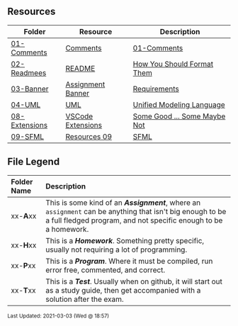 ## Resources
| Folder | Resource | Description|
 | ------------|------------|------------|
 | [01-Comments](https://github.com/rugbyprof/2143-Object-Oriented-Programming/tree/master/Resources/01-Comments) | [ Comments](https://github.com/rugbyprof/2143-Object-Oriented-Programming/tree/master/Resources/01-Comments) | [01-Comments](https://github.com/rugbyprof/2143-Object-Oriented-Programming/tree/master/Resources/01-Comments) | [ Example Program Comment Block](https://github.com/rugbyprof/2143-Object-Oriented-Programming/tree/master/Resources/01-Comments) | [01-Comments](https://github.com/rugbyprof/2143-Object-Oriented-Programming/tree/master/Resources/01-Comments) | [ Acceptable](https://github.com/rugbyprof/2143-Object-Oriented-Programming/tree/master/Resources/01-Comments) | [01-Comments](https://github.com/rugbyprof/2143-Object-Oriented-Programming/tree/master/Resources/01-Comments) | [ OR](https://github.com/rugbyprof/2143-Object-Oriented-Programming/tree/master/Resources/01-Comments) | [01-Comments](https://github.com/rugbyprof/2143-Object-Oriented-Programming/tree/master/Resources/01-Comments) | [ Program Comment Template:](https://github.com/rugbyprof/2143-Object-Oriented-Programming/tree/master/Resources/01-Comments) | [01-Comments](https://github.com/rugbyprof/2143-Object-Oriented-Programming/tree/master/Resources/01-Comments) | [ Program Comment Example:](https://github.com/rugbyprof/2143-Object-Oriented-Programming/tree/master/Resources/01-Comments) | [01-Comments](https://github.com/rugbyprof/2143-Object-Oriented-Programming/tree/master/Resources/01-Comments) | [ Class Comment](https://github.com/rugbyprof/2143-Object-Oriented-Programming/tree/master/Resources/01-Comments) | [01-Comments](https://github.com/rugbyprof/2143-Object-Oriented-Programming/tree/master/Resources/01-Comments) | [ Class Comment Template:](https://github.com/rugbyprof/2143-Object-Oriented-Programming/tree/master/Resources/01-Comments) | [01-Comments](https://github.com/rugbyprof/2143-Object-Oriented-Programming/tree/master/Resources/01-Comments) | [ Class Comment Example:](https://github.com/rugbyprof/2143-Object-Oriented-Programming/tree/master/Resources/01-Comments) | [01-Comments](https://github.com/rugbyprof/2143-Object-Oriented-Programming/tree/master/Resources/01-Comments) | [ Function Comment](https://github.com/rugbyprof/2143-Object-Oriented-Programming/tree/master/Resources/01-Comments) | [01-Comments](https://github.com/rugbyprof/2143-Object-Oriented-Programming/tree/master/Resources/01-Comments) | [ Function Comment Example:](https://github.com/rugbyprof/2143-Object-Oriented-Programming/tree/master/Resources/01-Comments) | [01-Comments](https://github.com/rugbyprof/2143-Object-Oriented-Programming/tree/master/Resources/01-Comments) | [ Comments in General](https://github.com/rugbyprof/2143-Object-Oriented-Programming/tree/master/Resources/01-Comments) | [01-Comments](https://github.com/rugbyprof/2143-Object-Oriented-Programming/tree/master/Resources/01-Comments) | [ Style of Comments](https://github.com/rugbyprof/2143-Object-Oriented-Programming/tree/master/Resources/01-Comments) | [N/A](https://github.com/rugbyprof/2143-Object-Oriented-Programming/tree/master/Resources/01-Comments) |
 | [02-Readmees](https://github.com/rugbyprof/2143-Object-Oriented-Programming/tree/master/Resources/02-Readmees) | [ README ](https://github.com/rugbyprof/2143-Object-Oriented-Programming/tree/master/Resources/02-Readmees) | [ How You Should Format Them](https://github.com/rugbyprof/2143-Object-Oriented-Programming/tree/master/Resources/02-Readmees) | [02-Readmees](https://github.com/rugbyprof/2143-Object-Oriented-Programming/tree/master/Resources/02-Readmees) | [ README's For Assignments](https://github.com/rugbyprof/2143-Object-Oriented-Programming/tree/master/Resources/02-Readmees) | [02-Readmees](https://github.com/rugbyprof/2143-Object-Oriented-Programming/tree/master/Resources/02-Readmees) | [ Common Errors](https://github.com/rugbyprof/2143-Object-Oriented-Programming/tree/master/Resources/02-Readmees) | [02-Readmees](https://github.com/rugbyprof/2143-Object-Oriented-Programming/tree/master/Resources/02-Readmees) | [ Example Assignment README](https://github.com/rugbyprof/2143-Object-Oriented-Programming/tree/master/Resources/02-Readmees) | [02-Readmees](https://github.com/rugbyprof/2143-Object-Oriented-Programming/tree/master/Resources/02-Readmees) | [ P02 ](https://github.com/rugbyprof/2143-Object-Oriented-Programming/tree/master/Resources/02-Readmees) | [ Bouncy Balls](https://github.com/rugbyprof/2143-Object-Oriented-Programming/tree/master/Resources/02-Readmees) | [02-Readmees](https://github.com/rugbyprof/2143-Object-Oriented-Programming/tree/master/Resources/02-Readmees) | [ Sally Smith](https://github.com/rugbyprof/2143-Object-Oriented-Programming/tree/master/Resources/02-Readmees) | [02-Readmees](https://github.com/rugbyprof/2143-Object-Oriented-Programming/tree/master/Resources/02-Readmees) | [ Description:](https://github.com/rugbyprof/2143-Object-Oriented-Programming/tree/master/Resources/02-Readmees) | [02-Readmees](https://github.com/rugbyprof/2143-Object-Oriented-Programming/tree/master/Resources/02-Readmees) | [ Files](https://github.com/rugbyprof/2143-Object-Oriented-Programming/tree/master/Resources/02-Readmees) | [02-Readmees](https://github.com/rugbyprof/2143-Object-Oriented-Programming/tree/master/Resources/02-Readmees) | [|      | File            | Description                                        |](https://github.com/rugbyprof/2143-Object-Oriented-Programming/tree/master/Resources/02-Readmees) | [02-Readmees](https://github.com/rugbyprof/2143-Object-Oriented-Programming/tree/master/Resources/02-Readmees) | [ Instructions](https://github.com/rugbyprof/2143-Object-Oriented-Programming/tree/master/Resources/02-Readmees) | [N/A](https://github.com/rugbyprof/2143-Object-Oriented-Programming/tree/master/Resources/02-Readmees) |
 | [03-Banner](https://github.com/rugbyprof/2143-Object-Oriented-Programming/tree/master/Resources/03-Banner) | [ Assignment Banner ](https://github.com/rugbyprof/2143-Object-Oriented-Programming/tree/master/Resources/03-Banner) | [ Requirements](https://github.com/rugbyprof/2143-Object-Oriented-Programming/tree/master/Resources/03-Banner) | [03-Banner](https://github.com/rugbyprof/2143-Object-Oriented-Programming/tree/master/Resources/03-Banner) | [ Overview](https://github.com/rugbyprof/2143-Object-Oriented-Programming/tree/master/Resources/03-Banner) | [03-Banner](https://github.com/rugbyprof/2143-Object-Oriented-Programming/tree/master/Resources/03-Banner) | [ VSCode Plugin](https://github.com/rugbyprof/2143-Object-Oriented-Programming/tree/master/Resources/03-Banner) | [N/A](https://github.com/rugbyprof/2143-Object-Oriented-Programming/tree/master/Resources/03-Banner) |
 | [04-UML](https://github.com/rugbyprof/2143-Object-Oriented-Programming/tree/master/Resources/04-UML) | [ UML ](https://github.com/rugbyprof/2143-Object-Oriented-Programming/tree/master/Resources/04-UML) | [ Unified Modeling Language](https://github.com/rugbyprof/2143-Object-Oriented-Programming/tree/master/Resources/04-UML) | [04-UML](https://github.com/rugbyprof/2143-Object-Oriented-Programming/tree/master/Resources/04-UML) | [ What are UML Diagrams?](https://github.com/rugbyprof/2143-Object-Oriented-Programming/tree/master/Resources/04-UML) | [04-UML](https://github.com/rugbyprof/2143-Object-Oriented-Programming/tree/master/Resources/04-UML) | [ Characteristics of UML](https://github.com/rugbyprof/2143-Object-Oriented-Programming/tree/master/Resources/04-UML) | [04-UML](https://github.com/rugbyprof/2143-Object-Oriented-Programming/tree/master/Resources/04-UML) | [ Building Blocks](https://github.com/rugbyprof/2143-Object-Oriented-Programming/tree/master/Resources/04-UML) | [04-UML](https://github.com/rugbyprof/2143-Object-Oriented-Programming/tree/master/Resources/04-UML) | [ What is UML Diagram?](https://github.com/rugbyprof/2143-Object-Oriented-Programming/tree/master/Resources/04-UML) | [04-UML](https://github.com/rugbyprof/2143-Object-Oriented-Programming/tree/master/Resources/04-UML) | [ Structural diagrams](https://github.com/rugbyprof/2143-Object-Oriented-Programming/tree/master/Resources/04-UML) | [04-UML](https://github.com/rugbyprof/2143-Object-Oriented-Programming/tree/master/Resources/04-UML) | [ Behavioral diagrams](https://github.com/rugbyprof/2143-Object-Oriented-Programming/tree/master/Resources/04-UML) | [04-UML](https://github.com/rugbyprof/2143-Object-Oriented-Programming/tree/master/Resources/04-UML) | [ Interaction diagrams](https://github.com/rugbyprof/2143-Object-Oriented-Programming/tree/master/Resources/04-UML) | [04-UML](https://github.com/rugbyprof/2143-Object-Oriented-Programming/tree/master/Resources/04-UML) | [ UML Building Blocks](https://github.com/rugbyprof/2143-Object-Oriented-Programming/tree/master/Resources/04-UML) | [04-UML](https://github.com/rugbyprof/2143-Object-Oriented-Programming/tree/master/Resources/04-UML) | [ Things](https://github.com/rugbyprof/2143-Object-Oriented-Programming/tree/master/Resources/04-UML) | [04-UML](https://github.com/rugbyprof/2143-Object-Oriented-Programming/tree/master/Resources/04-UML) | [ Structural things](https://github.com/rugbyprof/2143-Object-Oriented-Programming/tree/master/Resources/04-UML) | [04-UML](https://github.com/rugbyprof/2143-Object-Oriented-Programming/tree/master/Resources/04-UML) | [ Class:](https://github.com/rugbyprof/2143-Object-Oriented-Programming/tree/master/Resources/04-UML) | [04-UML](https://github.com/rugbyprof/2143-Object-Oriented-Programming/tree/master/Resources/04-UML) | [ Object:](https://github.com/rugbyprof/2143-Object-Oriented-Programming/tree/master/Resources/04-UML) | [04-UML](https://github.com/rugbyprof/2143-Object-Oriented-Programming/tree/master/Resources/04-UML) | [ Interface:](https://github.com/rugbyprof/2143-Object-Oriented-Programming/tree/master/Resources/04-UML) | [04-UML](https://github.com/rugbyprof/2143-Object-Oriented-Programming/tree/master/Resources/04-UML) | [ Collaboration:](https://github.com/rugbyprof/2143-Object-Oriented-Programming/tree/master/Resources/04-UML) | [04-UML](https://github.com/rugbyprof/2143-Object-Oriented-Programming/tree/master/Resources/04-UML) | [ Use](https://github.com/rugbyprof/2143-Object-Oriented-Programming/tree/master/Resources/04-UML) | [case:](https://github.com/rugbyprof/2143-Object-Oriented-Programming/tree/master/Resources/04-UML) | [04-UML](https://github.com/rugbyprof/2143-Object-Oriented-Programming/tree/master/Resources/04-UML) | [ Actor:](https://github.com/rugbyprof/2143-Object-Oriented-Programming/tree/master/Resources/04-UML) | [04-UML](https://github.com/rugbyprof/2143-Object-Oriented-Programming/tree/master/Resources/04-UML) | [ Component:](https://github.com/rugbyprof/2143-Object-Oriented-Programming/tree/master/Resources/04-UML) | [04-UML](https://github.com/rugbyprof/2143-Object-Oriented-Programming/tree/master/Resources/04-UML) | [ Node:](https://github.com/rugbyprof/2143-Object-Oriented-Programming/tree/master/Resources/04-UML) | [04-UML](https://github.com/rugbyprof/2143-Object-Oriented-Programming/tree/master/Resources/04-UML) | [ Deployment diagram:](https://github.com/rugbyprof/2143-Object-Oriented-Programming/tree/master/Resources/04-UML) | [04-UML](https://github.com/rugbyprof/2143-Object-Oriented-Programming/tree/master/Resources/04-UML) | [ Behavioral things](https://github.com/rugbyprof/2143-Object-Oriented-Programming/tree/master/Resources/04-UML) | [04-UML](https://github.com/rugbyprof/2143-Object-Oriented-Programming/tree/master/Resources/04-UML) | [ State machine:](https://github.com/rugbyprof/2143-Object-Oriented-Programming/tree/master/Resources/04-UML) | [04-UML](https://github.com/rugbyprof/2143-Object-Oriented-Programming/tree/master/Resources/04-UML) | [ Activity diagram:](https://github.com/rugbyprof/2143-Object-Oriented-Programming/tree/master/Resources/04-UML) | [04-UML](https://github.com/rugbyprof/2143-Object-Oriented-Programming/tree/master/Resources/04-UML) | [ Interaction diagram:](https://github.com/rugbyprof/2143-Object-Oriented-Programming/tree/master/Resources/04-UML) | [04-UML](https://github.com/rugbyprof/2143-Object-Oriented-Programming/tree/master/Resources/04-UML) | [ Grouping things](https://github.com/rugbyprof/2143-Object-Oriented-Programming/tree/master/Resources/04-UML) | [04-UML](https://github.com/rugbyprof/2143-Object-Oriented-Programming/tree/master/Resources/04-UML) | [ Annotational things](https://github.com/rugbyprof/2143-Object-Oriented-Programming/tree/master/Resources/04-UML) | [04-UML](https://github.com/rugbyprof/2143-Object-Oriented-Programming/tree/master/Resources/04-UML) | [ Relationships](https://github.com/rugbyprof/2143-Object-Oriented-Programming/tree/master/Resources/04-UML) | [04-UML](https://github.com/rugbyprof/2143-Object-Oriented-Programming/tree/master/Resources/04-UML) | [ Association relationship](https://github.com/rugbyprof/2143-Object-Oriented-Programming/tree/master/Resources/04-UML) | [04-UML](https://github.com/rugbyprof/2143-Object-Oriented-Programming/tree/master/Resources/04-UML) | [ Dependency relationship](https://github.com/rugbyprof/2143-Object-Oriented-Programming/tree/master/Resources/04-UML) | [04-UML](https://github.com/rugbyprof/2143-Object-Oriented-Programming/tree/master/Resources/04-UML) | [ Generalization relationship](https://github.com/rugbyprof/2143-Object-Oriented-Programming/tree/master/Resources/04-UML) | [04-UML](https://github.com/rugbyprof/2143-Object-Oriented-Programming/tree/master/Resources/04-UML) | [ Realization relationship](https://github.com/rugbyprof/2143-Object-Oriented-Programming/tree/master/Resources/04-UML) | [04-UML](https://github.com/rugbyprof/2143-Object-Oriented-Programming/tree/master/Resources/04-UML) | [ Diagrams](https://github.com/rugbyprof/2143-Object-Oriented-Programming/tree/master/Resources/04-UML) | [04-UML](https://github.com/rugbyprof/2143-Object-Oriented-Programming/tree/master/Resources/04-UML) | [ Structural Diagrams](https://github.com/rugbyprof/2143-Object-Oriented-Programming/tree/master/Resources/04-UML) | [04-UML](https://github.com/rugbyprof/2143-Object-Oriented-Programming/tree/master/Resources/04-UML) | [ Behavioral diagrams](https://github.com/rugbyprof/2143-Object-Oriented-Programming/tree/master/Resources/04-UML) | [04-UML](https://github.com/rugbyprof/2143-Object-Oriented-Programming/tree/master/Resources/04-UML) | [ Interaction diagrams](https://github.com/rugbyprof/2143-Object-Oriented-Programming/tree/master/Resources/04-UML) | [N/A](https://github.com/rugbyprof/2143-Object-Oriented-Programming/tree/master/Resources/04-UML) |
 | [08-Extensions](https://github.com/rugbyprof/2143-Object-Oriented-Programming/tree/master/Resources/08-Extensions) | [ VSCode Extensions ](https://github.com/rugbyprof/2143-Object-Oriented-Programming/tree/master/Resources/08-Extensions) | [ Some Good ... Some Maybe Not](https://github.com/rugbyprof/2143-Object-Oriented-Programming/tree/master/Resources/08-Extensions) | [08-Extensions](https://github.com/rugbyprof/2143-Object-Oriented-Programming/tree/master/Resources/08-Extensions) | [ C/C++](https://github.com/rugbyprof/2143-Object-Oriented-Programming/tree/master/Resources/08-Extensions) | [08-Extensions](https://github.com/rugbyprof/2143-Object-Oriented-Programming/tree/master/Resources/08-Extensions) | [ Code Runner](https://github.com/rugbyprof/2143-Object-Oriented-Programming/tree/master/Resources/08-Extensions) | [08-Extensions](https://github.com/rugbyprof/2143-Object-Oriented-Programming/tree/master/Resources/08-Extensions) | [* Description: Run C, C++, Java, JS, PHP, Python, Perl, Ruby, Go, Lua, Groovy, PowerShell, CMD, BASH, F, C, VBScript, TypeScript, CoffeeScript, Scala, Swift, Julia, Crystal, OCaml, R, AppleScript, Elixir, VB.NET, Clojure, Haxe, Obj](https://github.com/rugbyprof/2143-Object-Oriented-Programming/tree/master/Resources/08-Extensions) | [C, Rust, Racket, Scheme, AutoHotkey, AutoIt, Kotlin, Dart, Pascal, Haskell, Nim,](https://github.com/rugbyprof/2143-Object-Oriented-Programming/tree/master/Resources/08-Extensions) | [08-Extensions](https://github.com/rugbyprof/2143-Object-Oriented-Programming/tree/master/Resources/08-Extensions) | [ Cpp Comment Generator](https://github.com/rugbyprof/2143-Object-Oriented-Programming/tree/master/Resources/08-Extensions) | [08-Extensions](https://github.com/rugbyprof/2143-Object-Oriented-Programming/tree/master/Resources/08-Extensions) | [ Live Share Extension Pack](https://github.com/rugbyprof/2143-Object-Oriented-Programming/tree/master/Resources/08-Extensions) | [08-Extensions](https://github.com/rugbyprof/2143-Object-Oriented-Programming/tree/master/Resources/08-Extensions) | [ Markdown All in One](https://github.com/rugbyprof/2143-Object-Oriented-Programming/tree/master/Resources/08-Extensions) | [08-Extensions](https://github.com/rugbyprof/2143-Object-Oriented-Programming/tree/master/Resources/08-Extensions) | [ Markdown PDF](https://github.com/rugbyprof/2143-Object-Oriented-Programming/tree/master/Resources/08-Extensions) | [08-Extensions](https://github.com/rugbyprof/2143-Object-Oriented-Programming/tree/master/Resources/08-Extensions) | [ Markdown Preview Github Styling](https://github.com/rugbyprof/2143-Object-Oriented-Programming/tree/master/Resources/08-Extensions) | [08-Extensions](https://github.com/rugbyprof/2143-Object-Oriented-Programming/tree/master/Resources/08-Extensions) | [ vscode](https://github.com/rugbyprof/2143-Object-Oriented-Programming/tree/master/Resources/08-Extensions) | [pdf](https://github.com/rugbyprof/2143-Object-Oriented-Programming/tree/master/Resources/08-Extensions) | [08-Extensions](https://github.com/rugbyprof/2143-Object-Oriented-Programming/tree/master/Resources/08-Extensions) | [ Good Additions](https://github.com/rugbyprof/2143-Object-Oriented-Programming/tree/master/Resources/08-Extensions) | [08-Extensions](https://github.com/rugbyprof/2143-Object-Oriented-Programming/tree/master/Resources/08-Extensions) | [ Banner comments](https://github.com/rugbyprof/2143-Object-Oriented-Programming/tree/master/Resources/08-Extensions) | [08-Extensions](https://github.com/rugbyprof/2143-Object-Oriented-Programming/tree/master/Resources/08-Extensions) | [ Bracket Pair Colorizer 2](https://github.com/rugbyprof/2143-Object-Oriented-Programming/tree/master/Resources/08-Extensions) | [08-Extensions](https://github.com/rugbyprof/2143-Object-Oriented-Programming/tree/master/Resources/08-Extensions) | [ Chat](https://github.com/rugbyprof/2143-Object-Oriented-Programming/tree/master/Resources/08-Extensions) | [08-Extensions](https://github.com/rugbyprof/2143-Object-Oriented-Programming/tree/master/Resources/08-Extensions) | [ Code Spell Checker](https://github.com/rugbyprof/2143-Object-Oriented-Programming/tree/master/Resources/08-Extensions) | [08-Extensions](https://github.com/rugbyprof/2143-Object-Oriented-Programming/tree/master/Resources/08-Extensions) | [ Comment Labels](https://github.com/rugbyprof/2143-Object-Oriented-Programming/tree/master/Resources/08-Extensions) | [08-Extensions](https://github.com/rugbyprof/2143-Object-Oriented-Programming/tree/master/Resources/08-Extensions) | [ Themes / Icons](https://github.com/rugbyprof/2143-Object-Oriented-Programming/tree/master/Resources/08-Extensions) | [08-Extensions](https://github.com/rugbyprof/2143-Object-Oriented-Programming/tree/master/Resources/08-Extensions) | [ Even More](https://github.com/rugbyprof/2143-Object-Oriented-Programming/tree/master/Resources/08-Extensions) | [08-Extensions](https://github.com/rugbyprof/2143-Object-Oriented-Programming/tree/master/Resources/08-Extensions) | [ Python](https://github.com/rugbyprof/2143-Object-Oriented-Programming/tree/master/Resources/08-Extensions) | [08-Extensions](https://github.com/rugbyprof/2143-Object-Oriented-Programming/tree/master/Resources/08-Extensions) | [ Python Indent](https://github.com/rugbyprof/2143-Object-Oriented-Programming/tree/master/Resources/08-Extensions) | [08-Extensions](https://github.com/rugbyprof/2143-Object-Oriented-Programming/tree/master/Resources/08-Extensions) | [ Python Docstring Generator](https://github.com/rugbyprof/2143-Object-Oriented-Programming/tree/master/Resources/08-Extensions) | [08-Extensions](https://github.com/rugbyprof/2143-Object-Oriented-Programming/tree/master/Resources/08-Extensions) | [ indent](https://github.com/rugbyprof/2143-Object-Oriented-Programming/tree/master/Resources/08-Extensions) | [rainbow](https://github.com/rugbyprof/2143-Object-Oriented-Programming/tree/master/Resources/08-Extensions) | [08-Extensions](https://github.com/rugbyprof/2143-Object-Oriented-Programming/tree/master/Resources/08-Extensions) | [ Gist](https://github.com/rugbyprof/2143-Object-Oriented-Programming/tree/master/Resources/08-Extensions) | [08-Extensions](https://github.com/rugbyprof/2143-Object-Oriented-Programming/tree/master/Resources/08-Extensions) | [ Settings Sync](https://github.com/rugbyprof/2143-Object-Oriented-Programming/tree/master/Resources/08-Extensions) | [08-Extensions](https://github.com/rugbyprof/2143-Object-Oriented-Programming/tree/master/Resources/08-Extensions) | [ Live Share Whiteboard](https://github.com/rugbyprof/2143-Object-Oriented-Programming/tree/master/Resources/08-Extensions) | [08-Extensions](https://github.com/rugbyprof/2143-Object-Oriented-Programming/tree/master/Resources/08-Extensions) | [ Live Server](https://github.com/rugbyprof/2143-Object-Oriented-Programming/tree/master/Resources/08-Extensions) | [08-Extensions](https://github.com/rugbyprof/2143-Object-Oriented-Programming/tree/master/Resources/08-Extensions) | [ GistPad](https://github.com/rugbyprof/2143-Object-Oriented-Programming/tree/master/Resources/08-Extensions) | [08-Extensions](https://github.com/rugbyprof/2143-Object-Oriented-Programming/tree/master/Resources/08-Extensions) | [ Markdown Shortcuts](https://github.com/rugbyprof/2143-Object-Oriented-Programming/tree/master/Resources/08-Extensions) | [N/A](https://github.com/rugbyprof/2143-Object-Oriented-Programming/tree/master/Resources/08-Extensions) |
 | [09-SFML](https://github.com/rugbyprof/2143-Object-Oriented-Programming/tree/master/Resources/09-SFML) | [ Resources 09](https://github.com/rugbyprof/2143-Object-Oriented-Programming/tree/master/Resources/09-SFML) | [SFML ](https://github.com/rugbyprof/2143-Object-Oriented-Programming/tree/master/Resources/09-SFML) | [ No Description](https://github.com/rugbyprof/2143-Object-Oriented-Programming/tree/master/Resources/09-SFML) | [09-SFML](https://github.com/rugbyprof/2143-Object-Oriented-Programming/tree/master/Resources/09-SFML) | [|      | Topic                                            | More Info                    |](https://github.com/rugbyprof/2143-Object-Oriented-Programming/tree/master/Resources/09-SFML) | [N/A](https://github.com/rugbyprof/2143-Object-Oriented-Programming/tree/master/Resources/09-SFML) |
 
    
## File Legend

| Folder Name | Description |
|:-----------|:-------------|
|xx-**A**xx | This is some kind of an ***Assignment***, where an `assignment` can be anything that isn't big enough to be a full fledged program, and not specific enough to be a homework. |
|xx-**H**xx | This is a ***Homework***. Something pretty specific, usually not requiring a lot of programming. |
|xx-**P**xx | This is a ***Program***. Where it must be compiled, run error free, commented, and correct. |
|xx-**T**xx | This is a ***Test***. Usually when on github, it will start out as a study guide, then get accompanied with a solution after the exam. |

    
<sup>Last Updated: 2021-03-03 (Wed @ 18:57)</sup>